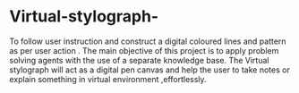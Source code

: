 # Virtual-stylograph-
To follow user instruction and construct a digital coloured lines and pattern as per user action . The main objective of this project is to apply problem solving agents with the use of a separate knowledge base. The Virtual stylograph will act as a digital pen canvas and help the user to take notes or explain something in virtual environment ,effortlessly.
